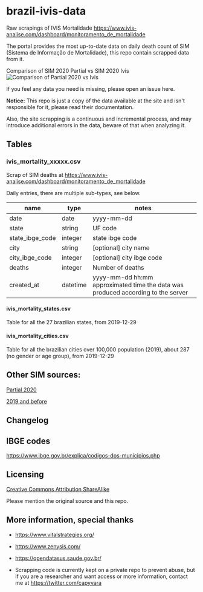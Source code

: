 # brazil-ivis-data
Raw scrapings of IVIS Mortalidade https://www.ivis-analise.com/dashboard/monitoramento_de_mortalidade

The portal provides the most up-to-date data on daily death count of SIM (Sistema de Informação de Mortalidade), this repo contain scrapped data from it.

Comparison of SIM 2020 Partial vs SIM 2020 Ivis
![Comparison of Partial 2020 vs Ivis](https://i.imgur.com/t6ce3xI.png)

If you feel any data you need is missing, please open an issue here.

**Notice:** 
This repo is just a copy of the data available at the site and isn't responsible for it, please read their documentation.

Also, the site scrapping is a continuous and incremental process, and may introduce additional errors in the data, beware of that when analyzing it.

## Tables

### ivis_mortality_xxxxx.csv
Scrap of SIM deaths at https://www.ivis-analise.com/dashboard/monitoramento_de_mortalidade

Daily entries, there are multiple sub-types, see below.

| name | type | notes |
|-----------------|---------|-----------------------------------------------------|
| date | date | yyyy-mm-dd |
| state | string | UF code |
| state_ibge_code | integer | state ibge code |
| city | string | [optional] city name |
| city_ibge_code | integer | [optional] city ibge code |
| deaths | integer | Number of deaths |
| created_at | datetime | yyyy-mm-dd hh:mm<br>approximated time the data was produced according to the server |

#### ivis_mortality_states.csv
Table for all the 27 brazilian states, from 2019-12-29

#### ivis_mortality_cities.csv
Table for all the brazilian cities over 100,000 population (2019), about 287 (no gender or age group), from 2019-12-29

## Other SIM sources:
[Partial 2020](https://opendatasus.saude.gov.br/dataset/sistema-de-informacao-sobre-mortalidade) 

[2019 and before](http://tabnet.datasus.gov.br/cgi/deftohtm.exe?sim/cnv/obt10uf.def)

## Changelog

## IBGE codes
https://www.ibge.gov.br/explica/codigos-dos-municipios.php

## Licensing
[Creative Commons Attribution ShareAlike](https://creativecommons.org/licenses/by-sa/4.0/)

Please mention the original source and this repo.

## More information, special thanks
- https://www.vitalstrategies.org/
- https://www.zenysis.com/ 
- https://opendatasus.saude.gov.br/

- Scrapping code is currently kept on a private repo to prevent abuse, but if you are a researcher and want access or more information, contact me at https://twitter.com/capyvara
